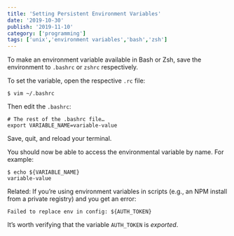 ```yaml
---
title: 'Setting Persistent Environment Variables'
date: '2019-10-30'
publish: '2019-11-10'
category: ['programming']
tags: ['unix','environment variables','bash','zsh']
---
```


To make an environment variable available in Bash or Zsh, save the environment to `.bashrc` or `zshrc` respectively.

To set the variable, open the respective `.rc` file:
```shell
$ vim ~/.bashrc
```

Then edit the `.bashrc`:
```vim
# The rest of the .bashrc file…
export VARIABLE_NAME=variable-value
```

Save, quit, and reload your terminal.

You should now be able to access the environmental variable by name. For example:
```shell
$ echo ${VARIABLE_NAME}
variable-value
```

Related: If you’re using environment variables in scripts (e.g., an NPM install from a private registry) and you get an error:
```shell
Failed to replace env in config: ${AUTH_TOKEN}
```
It’s worth verifying that the variable `AUTH_TOKEN` is *exported*.

